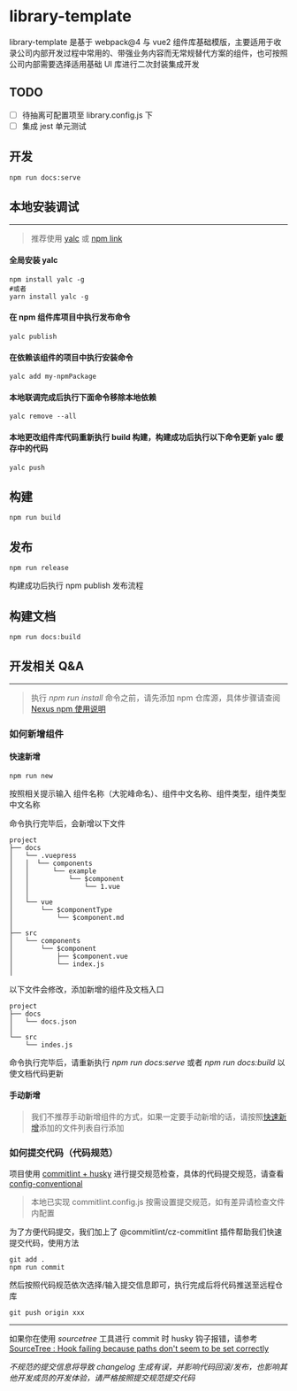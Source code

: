 # library-template

library-template 是基于 webpack@4 与 vue2 组件库基础模版，主要适用于收录公司内部开发过程中常用的、带强业务内容而无常规替代方案的组件，也可按照公司内部需要选择适用基础 UI 库进行二次封装集成开发

## TODO

- [ ] 待抽离可配置项至 library.config.js 下
- [ ] 集成 jest 单元测试

## 开发

```shell
npm run docs:serve
```

## 本地安装调试

---

> 推荐使用 [yalc](https://npmmirror.com/package/yalc) 或 [npm link](https://juejin.cn/post/6987716839639875591)

#### 全局安装 yalc

```shell
npm install yalc -g
#或者
yarn install yalc -g
```

#### 在 npm 组件库项目中执行发布命令

```shell
yalc publish
```

#### 在依赖该组件的项目中执行安装命令

```shell
yalc add my-npmPackage
```

#### 本地联调完成后执行下面命令移除本地依赖

```shell
yalc remove --all
```

#### 本地更改组件库代码重新执行 build 构建，构建成功后执行以下命令更新 yalc 缓存中的代码

```shell
yalc push
```

## 构建

```shell
npm run build
```

## 发布

```shell
npm run release
```

构建成功后执行 npm publish 发布流程

## 构建文档

```shell
npm run docs:build
```

## 开发相关 Q&A

---

> 执行 _npm run install_ 命令之前，请先添加 npm 仓库源，具体步骤请查阅 [Nexus npm 使用说明](https://blog.csdn.net/weixin_44781409/article/details/109163996)

### 如何新增组件

#### 快速新增

```shell
npm run new
```

按照相关提示输入 组件名称（大驼峰命名）、组件中文名称、组件类型，组件类型中文名称

命令执行完毕后，会新增以下文件

```
project
├── docs
│   └── .vuepress
│   │  └── components
│   │      └── example
│   │          └── $component
│   │              └── 1.vue
│   │
│   └── vue
│       └── $componentType
│           └── $component.md
│
├── src
│   └── components
│       └── $component
│           ├── $component.vue
│           └── index.js
│
```

以下文件会修改，添加新增的组件及文档入口

```
project
├── docs
│   └── docs.json
│
└── src
    └── indes.js
```

命令执行完毕后，请重新执行 _npm run docs:serve_ 或者 _npm run docs:build_ 以使文档代码更新

#### 手动新增

> 我们不推荐手动新增组件的方式，如果一定要手动新增的话，请按照[快速新增](#快速新增)添加的文件列表自行添加

### 如何提交代码（代码规范）

项目使用 [commitlint + husky](https://github.com/conventional-changelog/commitlint) 进行提交规范检查，具体的代码提交规范，请查看 [config-conventional](https://github.com/conventional-changelog/commitlint/tree/master/@commitlint/config-conventional)

> 本地已实现 commitlint.config.js 按需设置提交规范，如有差异请检查文件内配置

为了方便代码提交，我们加上了 @commitlint/cz-commitlint 插件帮助我们快速提交代码，使用方法

```shell
git add .
npm run commit
```

然后按照代码规范依次选择/输入提交信息即可，执行完成后将代码推送至远程仓库

```shell
git push origin xxx
```

---

如果你在使用 _sourcetree_ 工具进行 commit 时 husky 钩子报错，请参考 [SourceTree : Hook failing because paths don't seem to be set correctly](https://community.atlassian.com/t5/Bitbucket-questions/SourceTree-Hook-failing-because-paths-don-t-seem-to-be-set/qaq-p/274792)

_不规范的提交信息将导致 changelog 生成有误，并影响代码回滚/发布，也影响其他开发成员的开发体验，请严格按照提交规范提交代码_
